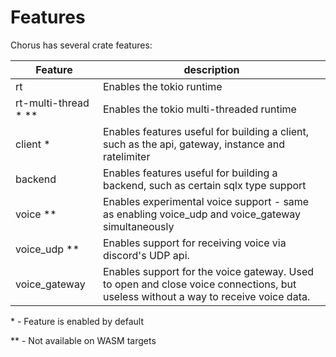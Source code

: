 # Features

Chorus has several crate features:

| Feature                 | description                                                                                                                       |
|-------------------------|-----------------------------------------------------------------------------------------------------------------------------------|
| rt                      | Enables the tokio runtime                                                                                                         |
| rt-multi-thread \* \*\* | Enables the tokio multi-threaded runtime                                                                                          |
| client \*               | Enables features useful for building a client, such as the api, gateway, instance and ratelimiter                                 |
| backend                 | Enables features useful for building a backend, such as certain sqlx type support                                                 |
| voice \*\*              | Enables experimental voice support - same as enabling voice_udp and voice_gateway simultaneously                                  |
| voice_udp \*\*          | Enables support for receiving voice via discord's UDP api.                                                                        |
| voice_gateway           | Enables support for the voice gateway. Used to open and close voice connections, but useless without a way to receive voice data. |

\* - Feature is enabled by default

\*\* - Not available on WASM targets
